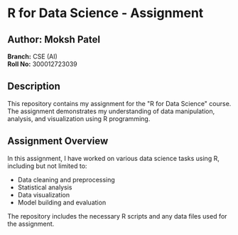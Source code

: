 # R for Data Science - Assignment

## Author: Moksh Patel

**Branch:** CSE (AI)  
**Roll No:** 300012723039

## Description
This repository contains my assignment for the "R for Data Science" course. The assignment demonstrates my understanding of data manipulation, analysis, and visualization using R programming.

## Assignment Overview
In this assignment, I have worked on various data science tasks using R, including but not limited to:
- Data cleaning and preprocessing
- Statistical analysis
- Data visualization
- Model building and evaluation

The repository includes the necessary R scripts and any data files used for the assignment.
